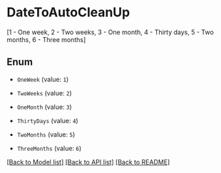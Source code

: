# DateToAutoCleanUp

[1 - One week, 2 - Two weeks, 3 - One month, 4 - Thirty days, 5 - Two months, 6 - Three months]

## Enum

* `OneWeek` (value: `1`)

* `TwoWeeks` (value: `2`)

* `OneMonth` (value: `3`)

* `ThirtyDays` (value: `4`)

* `TwoMonths` (value: `5`)

* `ThreeMonths` (value: `6`)

[[Back to Model list]](../README.md#documentation-for-models) [[Back to API list]](../README.md#documentation-for-api-endpoints) [[Back to README]](../README.md)
